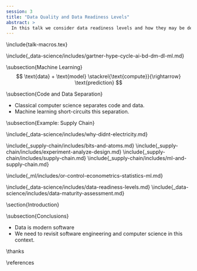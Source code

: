 ```yaml
---
session: 3
title: "Data Quality and Data Readiness Levels"
abstract: >
  In this talk we consider data readiness levels and how they may be deployed.
---
```


\include{talk-macros.tex}

\include{_data-science/includes/gartner-hype-cycle-ai-bd-dm-dl-ml.md}
<!--include{_ai/includes/game-playing-ai.md}-->
\subsection{Machine Learning}
$$
\text{data} + \text{model} \stackrel{\text{compute}}{\rightarrow} \text{prediction}
$$

\subsection{Code and Data Separation}

* Classical computer science separates code and data.
* Machine learning short-circuits this separation.


\subsection{Example: Supply Chain}

\include{_data-science/includes/why-didnt-electricity.md}

\include{_supply-chain/includes/bits-and-atoms.md}
\include{_supply-chain/includes/experiment-analyze-design.md}
\include{_supply-chain/includes/supply-chain.md}
\include{_supply-chain/includes/ml-and-supply-chain.md}

<!--Duke of York Effect -->

\include{_ml/includes/or-control-econometrics-statistics-ml.md}

\include{_data-science/includes/data-readiness-levels.md}
\include{_data-science/includes/data-maturity-assessment.md}
<!--include{_ml/includes/shiny-bike-model.md}-->

\section{Introduction}



\subsection{Conclusions}

* Data is modern software
* We need to revisit software engineering and computer science in this context.


\thanks

\references

